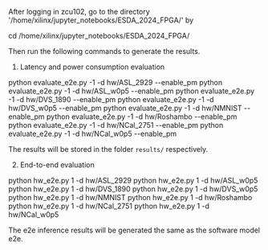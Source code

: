 
After logging in zcu102, go to the directory '/home/xilinx/jupyter_notebooks/ESDA_2024_FPGA/' by 

cd /home/xilinx/jupyter_notebooks/ESDA_2024_FPGA/

Then run the following commands to generate the results.


1. Latency and power consumption evaluation

python evaluate_e2e.py -1 -d hw/ASL_2929 --enable_pm
python evaluate_e2e.py -1 -d hw/ASL_w0p5 --enable_pm
python evaluate_e2e.py -1 -d hw/DVS_1890 --enable_pm
python evaluate_e2e.py -1 -d hw/DVS_w0p5 --enable_pm
python evaluate_e2e.py -1 -d hw/NMNIST --enable_pm
python evaluate_e2e.py -1 -d hw/Roshambo --enable_pm
python evaluate_e2e.py -1 -d hw/NCal_2751 --enable_pm
python evaluate_e2e.py -1 -d hw/NCal_w0p5 --enable_pm

The results will be stored in the folder `results/` respectively.


2. End-to-end evaluation

python hw_e2e.py 1 -d hw/ASL_2929
python hw_e2e.py 1 -d hw/ASL_w0p5
python hw_e2e.py 1 -d hw/DVS_1890
python hw_e2e.py 1 -d hw/DVS_w0p5
python hw_e2e.py 1 -d hw/NMNIST
python hw_e2e.py 1 -d hw/Roshambo
python hw_e2e.py 1 -d hw/NCal_2751
python hw_e2e.py 1 -d hw/NCal_w0p5

The e2e inference results will be generated the same as the software model e2e.




